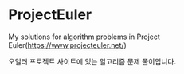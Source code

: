 # ProjectEuler
My solutions for algorithm problems in Project Euler(https://www.projecteuler.net/)

오일러 프로젝트 사이트에 있는 알고리즘 문제 풀이입니다.
